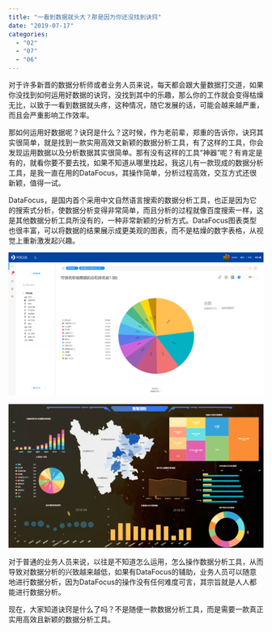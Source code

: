 ```yaml
---
title: "一看到数据就头大？那是因为你还没找到诀窍"
date: "2019-07-17"
categories: 
  - "02"
  - "07"
  - "06"
---
```


对于许多新晋的数据分析师或者业务人员来说，每天都会跟大量数据打交道，如果你没找到如何运用好数据的诀窍，没找到其中的乐趣，那么你的工作就会变得枯燥无比，以致于一看到数据就头疼，这种情况，随它发展的话，可能会越来越严重，而且会严重影响工作效率。

那如何运用好数据呢？诀窍是什么？这时候，作为老前辈，郑重的告诉你，诀窍其实很简单，就是找到一款实用高效又新颖的数据分析工具，有了这样的工具，你会发现运用数据以及分析数据其实很简单。那有没有这样的工具“神器”呢？有肯定是有的，就看你要不要去找，如果不知道从哪里找起，我这儿有一款现成的数据分析工具，是我一直在用的DataFocus，其操作简单，分析过程高效，交互方式还很新颖，值得一试。

DataFocus，是国内首个采用中文自然语言搜索的数据分析工具，也正是因为它的搜索式分析，使数据分析变得非常简单，而且分析的过程就像百度搜索一样，这是其他数据分析工具所没有的，一种非常新颖的分析方式。DataFocus图表类型也很丰富，可以将数据的结果展示成更美观的图表，而不是枯燥的数字表格，从视觉上重新激发起兴趣。

![](images/word-image-218.png)

![](images/word-image-219.png)

对于普通的业务人员来说，以往是不知道怎么运用，怎么操作数据分析工具，从而导致对数据分析的兴致越来越低，如果有DataFocus的辅助，业务人员可以随意地进行数据分析，因为DataFocus的操作没有任何难度可言，其宗旨就是人人都能进行数据分析。

现在，大家知道诀窍是什么了吗？不是随便一款数据分析工具，而是需要一款真正实用高效且新颖的数据分析工具。
